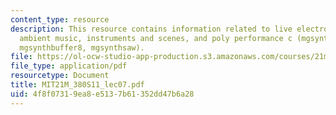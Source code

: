 ```yaml
---
content_type: resource
description: This resource contains information related to live electronic music and
  ambient music, instruments and scenes, and poly performance c (mgsynthnoisefilter,
  mgsynthbuffer8, mgsynthsaw).
file: https://ol-ocw-studio-app-production.s3.amazonaws.com/courses/21m-380-music-and-technology-live-electronics-performance-practices-spring-2011/4f8f07319ea8e5137b61352dd47b6a28_MIT21M_380S11_lec07.pdf
file_type: application/pdf
resourcetype: Document
title: MIT21M_380S11_lec07.pdf
uid: 4f8f0731-9ea8-e513-7b61-352dd47b6a28
---
```

